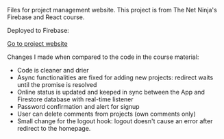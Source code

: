 Files for project management website. This project is from The Net Ninja's Firebase and React course.

Deployed to Firebase:

<a href="https://javascript-d1a2d.web.app/">Go to project website</a>

Changes I made when compared to the code in the course material:

* Code is cleaner and drier
* Async functionalities are fixed for adding new projects: redirect waits until the promise is resolved
* Online status is updated and keeped in sync between the App and Firestore database with real-time listener
* Password confirmation and alert for signup
* User can delete comments from projects (own comments only)
* Small change for the logout hook: logout doesn't cause an error after redirect to the homepage.
